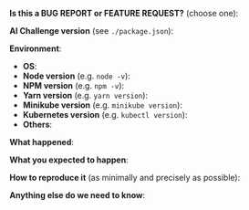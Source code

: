 <!-- Thanks for filing an issue! Before hitting the button, please answer these questions.-->

**Is this a BUG REPORT or FEATURE REQUEST?** (choose one):

<!--
If this is a BUG REPORT, please:
  - Fill in as much of the template below as you can.  Not every item may be applicable. If you leave out information, we can't help you as well.

If this is a FEATURE REQUEST, please:
  - Describe *in detail* the feature/behavior/change you'd like to see.

In both cases, be ready for followup questions, and please respond in a timely
manner.  If we can't reproduce a bug or think a feature already exists, we
might close your issue.  If we're wrong, PLEASE feel free to reopen it and
explain why.
-->

**AI Challenge version** (see `./package.json`):


**Environment**:
- **OS**:
- **Node version** (e.g. `node -v`):
- **NPM version** (e.g. `npm -v`):
- **Yarn version** (e.g. `yarn version`):
- **Minikube version** (e.g. `minikube version`):
- **Kubernetes version** (e.g. `kubectl version`):
- **Others**:

**What happened**:

**What you expected to happen**:

**How to reproduce it** (as minimally and precisely as possible):

**Anything else do we need to know**:
